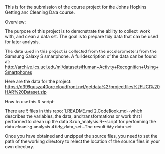 This is for the submission of the course project for the Johns Hopkins Getting and Cleaning Data course.

Overview:

The purpose of this project is to demonstrate the ability to collect, work with, and clean a data set. The goal is to prepare tidy data that can be used for later analysis. 

The data used in this project is collected from the accelerometers from the Samsung Galaxy S smartphone. A full description of the data can be found at:
http://archive.ics.uci.edu/ml/datasets/Human+Activity+Recognition+Using+Smartphones

Here are the data for the project:
https://d396qusza40orc.cloudfront.net/getdata%2Fprojectfiles%2FUCI%20HAR%20Dataset.zip

How to use this R script:

There are 5 files in this repo:
1.README.md
2.CodeBook.md--which describes the variables, the data, and transformations or work that I performed to clean up the data
3.run_analysis.R--script for performing the data cleaning analysis
4.tidy_data_set--The result tidy data set

Once you have obtained and unzipped the source files, you need to set the path of the working directory to relect the location of the source files in your own directory.


